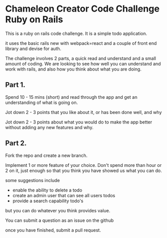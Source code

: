 # Chameleon Creator Code Challenge Ruby on Rails 

This is a ruby on rails code challenge. It is a simple todo application. 

it uses the basic rails new with webpack=react and a couple of front end library and devise for auth.

The challenge involves 2 parts, a quick read and understand and a small amount of coding. We are looking 
to see how well you can understand and work with rails, and also how you think about what you are doing.

## Part 1. 

Spend 10 - 15 mins (short) and read through the app and get an understanding of what is going on. 

Jot down 2 - 3 points that you like about it, or has been done well, and why

Jot down 2 - 3 points about what you would do to make the app better without adding any new features and why. 

## Part 2. 

Fork the repo and create a new branch. 

Implement 1 or more feature of your choice. Don't spend more than hour or 2 on it, 
just enough so that you think you have showed us what you can do. 

some suggestions include

- enable the ability to delete a todo
- create an admin user that can see all users todos 
- provide a search capability todo's

but you can do whatever you think provides value. 

You can submit a question as an issue on the github

once you have finished, submit a pull request. 